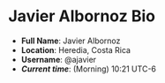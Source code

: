 # Javier Albornoz **Bio**

* **Full Name**: Javier Albornoz
* **Location**: Heredia, Costa Rica
* **Username**: @ajavier
* ***Current time***: (Morning) 10:21 UTC-6
